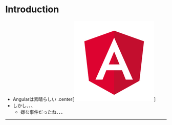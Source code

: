 # Introduction

+ Angularは素晴らしい
.center[![Angular Logo](/img/angular.png)]
+ しかし、、、
  + 嫌な事件だったね、、、

---

